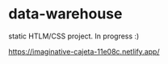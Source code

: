 # data-warehouse

static HTLM/CSS project. In progress :)

https://imaginative-cajeta-11e08c.netlify.app/

